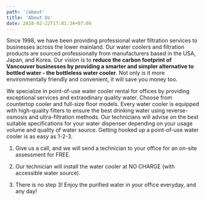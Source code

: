 ```yaml
---
path: '/about'
title: 'About Us'
date: 2018-02-22T17:01:34+07:00
---
```


Since 1998, we have been providing professional water filtration services to businesses across the lower mainland. Our water coolers and filtration products are sourced professionally from manufacturers based in the USA, Japan, and Korea. Our vision is to __reduce the carbon footprint of Vancouver businesses by providing a smarter and simpler alternative to bottled water - the bottleless water cooler__. Not only is it more environmentally friendly and convenient, it will save you money too.

We specialize in point-of-use water cooler rental for offices by providing exceptional services and extraodinary quality water. Choose from countertop cooler and full-size floor models. Every water cooler is equipped with high-quality filters to ensure the best drinking water using reverse-osmosis and ultra-filtration methods. Our technicians will advise on the best suitable specifications for your water dispenser depending on your usage volume and quality of water source. Getting hooked up a point-of-use water cooler is as easy as 1-2-3.

1. Give us a call, and we will send a technician to your office for an on-site assessment for FREE.

2. Our technician will install the water cooler at NO CHARGE (with accessible water source).

3. There is no step 3! Enjoy the purified water in your office everyday, and any day!